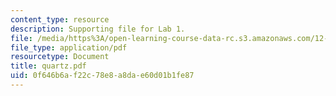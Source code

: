 ```yaml
---
content_type: resource
description: Supporting file for Lab 1.
file: /media/https%3A/open-learning-course-data-rc.s3.amazonaws.com/12-524-mechanical-properties-of-rocks-fall-2005/0f646b6af22c78e8a8dae60d01b1fe87_quartz.pdf
file_type: application/pdf
resourcetype: Document
title: quartz.pdf
uid: 0f646b6a-f22c-78e8-a8da-e60d01b1fe87
---
```


